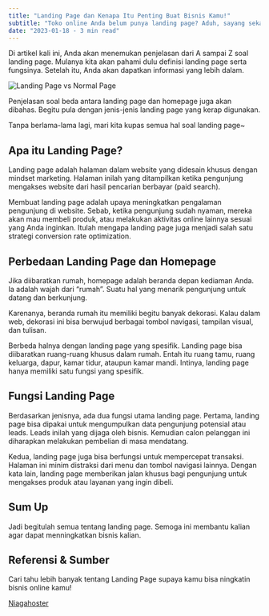 ```yaml
---
title: "Landing Page dan Kenapa Itu Penting Buat Bisnis Kamu!"
subtitle: "Toko online Anda belum punya landing page? Aduh, sayang sekali! Padahal, landing page bisa membantu Anda menghasilkan lebih banyak rupiah dari website toko online Anda."
date: "2023-01-18 - 3 min read"
---
```


Di artikel kali ini, Anda akan menemukan penjelasan dari A sampai Z soal landing page. Mulanya kita akan pahami dulu definisi landing page serta fungsinya. Setelah itu, Anda akan dapatkan informasi yang lebih dalam. 

![Landing Page vs Normal Page](https://riantoastono.com/wp-content/uploads/2018/04/perbedaan-landing-page-dan-web-biasa.png)

Penjelasan soal beda antara landing page dan homepage juga akan dibahas. Begitu pula dengan jenis-jenis landing page yang kerap digunakan.

Tanpa berlama-lama lagi, mari kita kupas semua hal soal landing page~

## Apa itu Landing Page?

Landing page adalah halaman dalam website yang didesain khusus dengan mindset marketing. Halaman inilah yang ditampilkan ketika pengunjung mengakses website dari hasil pencarian berbayar (paid search).

Membuat landing page adalah upaya meningkatkan pengalaman pengunjung di website. Sebab, ketika pengunjung sudah nyaman, mereka akan mau membeli produk, atau melakukan aktivitas online lainnya sesuai yang Anda inginkan. Itulah mengapa landing page juga menjadi salah satu strategi conversion rate optimization.

## Perbedaan Landing Page dan Homepage

Jika diibaratkan rumah, homepage adalah beranda depan kediaman Anda. Ia adalah wajah dari “rumah”. Suatu hal yang menarik pengunjung untuk datang dan berkunjung.

Karenanya, beranda rumah itu memiliki begitu banyak dekorasi. Kalau dalam web, dekorasi ini bisa berwujud berbagai tombol navigasi, tampilan visual, dan tulisan.

Berbeda halnya dengan landing page yang spesifik. Landing page bisa diibaratkan ruang-ruang khusus dalam rumah. Entah itu ruang tamu, ruang keluarga, dapur, kamar tidur, ataupun kamar mandi. Intinya, landing page hanya memiliki satu fungsi yang spesifik.

## Fungsi Landing Page

Berdasarkan jenisnya, ada dua fungsi utama landing page. Pertama, landing page bisa dipakai untuk mengumpulkan data pengunjung potensial atau leads. Leads inilah yang dijaga oleh bisnis. Kemudian calon pelanggan ini diharapkan melakukan pembelian di masa mendatang.

Kedua, landing page juga bisa berfungsi untuk mempercepat transaksi. Halaman ini minim distraksi dari menu dan tombol navigasi lainnya. Dengan kata lain, landing page memberikan jalan khusus bagi pengunjung untuk mengakses produk atau layanan yang ingin dibeli.

## Sum Up

Jadi begitulah semua tentang landing page. Semoga ini membantu kalian agar dapat menningkatkan bisnis kalian.

## Referensi & Sumber

Cari tahu lebih banyak tentang Landing Page supaya kamu bisa ningkatin bisnis online kamu!

[Niagahoster](https://www.niagahoster.co.id/blog/apa-itu-landing-page/#Apa_Itu_Landing_Page)